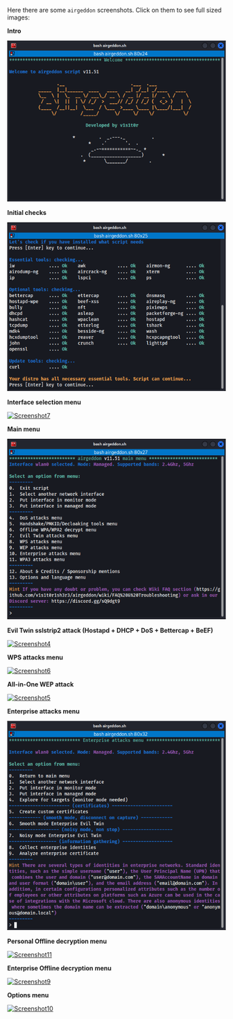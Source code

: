 Here there are some `airgeddon` screenshots. Click on them to see full sized images:

**Intro**

[![Screenshot1]](https://raw.githubusercontent.com/v1s1t0r1sh3r3/airgeddon/master/imgs/wiki/airgeddon_scrs1.png)

**Initial checks**

[![Screenshot2]](https://raw.githubusercontent.com/v1s1t0r1sh3r3/airgeddon/master/imgs/wiki/airgeddon_scrs2.png)

**Interface selection menu**

[![Screenshot7]](https://raw.githubusercontent.com/v1s1t0r1sh3r3/airgeddon/master/imgs/wiki/airgeddon_scrs7.png)

**Main menu**

[![Screenshot3]](https://raw.githubusercontent.com/v1s1t0r1sh3r3/airgeddon/master/imgs/wiki/airgeddon_scrs3.png)

**Evil Twin sslstrip2 attack (Hostapd + DHCP + DoS + Bettercap + BeEF)**

[![Screenshot4]](https://raw.githubusercontent.com/v1s1t0r1sh3r3/airgeddon/master/imgs/wiki/airgeddon_scrs4.png)

**WPS attacks menu**

[![Screenshot6]](https://raw.githubusercontent.com/v1s1t0r1sh3r3/airgeddon/master/imgs/wiki/airgeddon_scrs6.png)

**All-in-One WEP attack**

[![Screenshot5]](https://raw.githubusercontent.com/v1s1t0r1sh3r3/airgeddon/master/imgs/wiki/airgeddon_scrs5.png)

**Enterprise attacks menu**

[![Screenshot8]](https://raw.githubusercontent.com/v1s1t0r1sh3r3/airgeddon/master/imgs/wiki/airgeddon_scrs8.png)

**Personal Offline decryption menu**

[![Screenshot11]](https://raw.githubusercontent.com/v1s1t0r1sh3r3/airgeddon/master/imgs/wiki/airgeddon_scrs11.png)

**Enterprise Offline decryption menu**

[![Screenshot9]](https://raw.githubusercontent.com/v1s1t0r1sh3r3/airgeddon/master/imgs/wiki/airgeddon_scrs9.png)

**Options menu**

[![Screenshot10]](https://raw.githubusercontent.com/v1s1t0r1sh3r3/airgeddon/master/imgs/wiki/airgeddon_scrs10.png)

<!-- Links To Images -->
[Screenshot1]: https://raw.githubusercontent.com/v1s1t0r1sh3r3/airgeddon/master/imgs/wiki/airgeddon_scrs1.png "Intro"
[Screenshot2]: https://raw.githubusercontent.com/v1s1t0r1sh3r3/airgeddon/master/imgs/wiki/airgeddon_scrs2.png "Initial checks"
[Screenshot3]: https://raw.githubusercontent.com/v1s1t0r1sh3r3/airgeddon/master/imgs/wiki/airgeddon_scrs3.png "Main menu"
[Screenshot4]: https://raw.githubusercontent.com/v1s1t0r1sh3r3/airgeddon/master/imgs/wiki/airgeddon_scrs4.png "Evil Twin sslstrip2 attack (Hostapd + DHCP + DoS + Bettercap + BeEF)"
[Screenshot5]: https://raw.githubusercontent.com/v1s1t0r1sh3r3/airgeddon/master/imgs/wiki/airgeddon_scrs5.png "All-in-One WEP attack"
[Screenshot6]: https://raw.githubusercontent.com/v1s1t0r1sh3r3/airgeddon/master/imgs/wiki/airgeddon_scrs6.png "WPS attacks menu"
[Screenshot7]: https://raw.githubusercontent.com/v1s1t0r1sh3r3/airgeddon/master/imgs/wiki/airgeddon_scrs7.png "Interface selection menu"
[Screenshot8]: https://raw.githubusercontent.com/v1s1t0r1sh3r3/airgeddon/master/imgs/wiki/airgeddon_scrs8.png "Enterprise attacks menu"
[Screenshot9]: https://raw.githubusercontent.com/v1s1t0r1sh3r3/airgeddon/master/imgs/wiki/airgeddon_scrs9.png "Enterprise Offline decryption menu"
[Screenshot10]: https://raw.githubusercontent.com/v1s1t0r1sh3r3/airgeddon/master/imgs/wiki/airgeddon_scrs10.png "Options menu"
[Screenshot11]: https://raw.githubusercontent.com/v1s1t0r1sh3r3/airgeddon/master/imgs/wiki/airgeddon_scrs11.png "Personal Offline decryption menu"